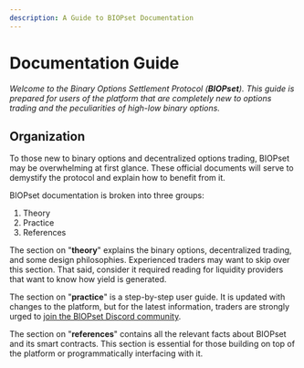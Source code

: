 ```yaml
---
description: A Guide to BIOPset Documentation
---
```


# Documentation Guide

_Welcome to the Binary Options Settlement Protocol \(**BIOPset**\). This guide is prepared for users of the platform that are completely new to options trading and the peculiarities of high-low binary options._

## Organization

To those new to binary options and decentralized options trading, BIOPset may be overwhelming at first glance. These official documents will serve to demystify the protocol and explain how to benefit from it.

BIOPset documentation is broken into three groups:

1. Theory
2. Practice
3. References

The section on "**theory**" explains the binary options, decentralized trading, and some design philosophies. Experienced traders may want to skip over this section. That said, consider it required reading for liquidity providers that want to know how yield is generated.

The section on "**practice**" is a step-by-step user guide. It is updated with changes to the platform, but for the latest information, traders are strongly urged to [join the BIOPset Discord community](https://discord.gg/4SRYBNdE3r).

The section on "**references**" contains all the relevant facts about BIOPset and its smart contracts. This section is essential for those building on top of the platform or programmatically interfacing with it.

